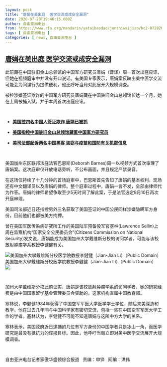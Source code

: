 ```yaml
---
layout: post
title: "唐娟在美出庭  医学交流或成安全漏洞"
date: 2020-07-28T19:46:15.000Z
author: 自由亚洲电台
from: https://www.rfa.org/mandarin/yataibaodao/junshiwaijiao/hc2-07282020133623.html
tags: [ 自由亚洲电台 ]
categories: [ news, 自由亚洲电台 ]
---
```

<!--1595965575000-->
[唐娟在美出庭  医学交流或成安全漏洞](https://www.rfa.org/mandarin/yataibaodao/junshiwaijiao/hc2-07282020133623.html)
------

<div>
<p>此前藏在中国驻旧金山总领馆的中国军方研究员唐娟（音译）周一首次出庭应讯，但她在视频庭审中并没有开口说话。有美国专家表示，唐娟案反映出美中医学交流可能会为间谍行为提供便利，他还呼吁当局对此展开大规模调查。</p><p>被控涉嫌签证欺诈的中国军方研究员唐娟藏在中国驻旧金山总领馆长达一个月，她在上周被捕入狱，并于本周首次出庭应讯。</p><p> </p><ul><li><b><a class="external-link" href="http://www.rfa.org/mandarin/yataibaodao/junshiwaijiao/cm-07242020112417.html">美国控四名中国人签证欺诈 唐娟已被抓</a></b></li></ul><ul><li><b><a class="external-link" href="http://www.rfa.org/mandarin/Xinwen/8-07232020121204.html">美国指控中国驻旧金山总领馆藏匿中国军方研究员</a></b></li></ul><ul><li><b><a class="external-link" href="http://www.rfa.org/mandarin/Xinwen/7-07212020123748.html">美司法部起诉两名中国黑客 盗窃与疫苗和国防有关机密信息</a></b></li></ul><p> </p><p>美国加州东区联邦法庭法官巴恩斯(Deborah Barnes)周一以视频方式首次审理了唐娟案。这次庭审仅开放电话旁听，不公布画面，并且规定严禁录音。</p><p>在这场仅持续了十几分钟的首场庭审中，巴恩斯首先告知了唐娟的基本权利，现场还有中文翻译员以及唐娟的律师。整个庭审过程中，唐娟一言不发，全部由律师代为作答。唐娟的律师希望争取至少5天时间了解此案，于是法官选定8月10日再次开庭审理。</p><p>美国司法部近日还指控另外三名获取了美国签证的中国公民同样涉嫌隐瞒军方身份，目前他们也都被美方拘押。</p><p>曾在美国军医传染病研究所工作的美国陆军预备役军官塞林(Lawrence Sellin)上周在监察机构“国家安全公民委员会”(Citizens Commission on National Security)发文说，唐娟能成为美国加州大学戴维斯分校的访问学者，可能与该校放射肿瘤学系教授李健健有关。</p><p><div class="image-inline captioned" style="width:680px;"><div style="width:680px;"><img alt="美国加州大學戴维斯分校医学院教授李健健（Jian-Jian Li）（Public Domain）" src="https://www.rfa.org/mandarin/yataibaodao/junshiwaijiao/hc2-07282020133623.html/hc20728.jpg" title="美国加州大學戴维斯分校医学院教授李健健（Jian-Jian Li）（Public Domain）"/></div><div class="image-caption"><span style="width:680px;">美国加州大學戴维斯分校医学院教授李健健（Jian-Jian Li）（Public Domain）</span><span class="copyright"> </span></div><div id="zoomattribute"><a class="single_image" href="/mandarin/yataibaodao/junshiwaijiao/hc2-07282020133623.html/hc20728.jpg" title="美国加州大學戴维斯分校医学院教授李健健（Jian-Jian Li）（Public Domain）"><img src="/rfa_resources/graphics/icon-zoom.png"/></a></div></div></p><p> </p><p>加州大学戴维斯分校此前证实，唐娟是该校放射肿瘤学系的访问学者，她的研究经费是由中国国家留学基金管理委员会资助的，这家机构直属中国教育部。</p><p>塞林说，李健健1984年获得了中国空军军医大学医学学士学位，随后来美深造和教学。他在过去几年间与中国科学家有密切交流，包括一些在中国空军军医大学工作的学者。塞林认为，李健健不可能不知道唐娟与这所中方大学的关系。</p><p>塞林表示，美国政府近日逮捕的几位有军方身份的中国学者只是冰山一角，而医学研究是最没有抵抗力的谍报目标。因此，他呼吁当局立即对美中医学交流展开大规模调查。</p><p> </p><p>自由亚洲电台记者家傲华盛顿综合报道   责编：申铧   网编：洪伟</p>
</div>
